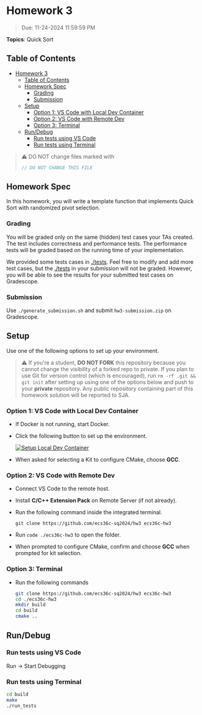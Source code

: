 # Homework 3

> Due: 11-24-2024 11:59:59 PM

**Topics**: Quick Sort

## Table of Contents

- [Homework 3](#homework-3)
  - [Table of Contents](#table-of-contents)
  - [Homework Spec](#homework-spec)
    - [Grading](#grading)
    - [Submission](#submission)
  - [Setup](#setup)
    - [Option 1: VS Code with Local Dev Container](#option-1-vs-code-with-local-dev-container)
    - [Option 2: VS Code with Remote Dev](#option-2-vs-code-with-remote-dev)
    - [Option 3: Terminal](#option-3-terminal)
  - [Run/Debug](#rundebug)
    - [Run tests using VS Code](#run-tests-using-vs-code)
    - [Run tests using Terminal](#run-tests-using-terminal)

> ⚠️ DO NOT change files marked with
>
> ```cpp
> // DO NOT CHANGE THIS FILE
> ```

## Homework Spec

In this homework, you will write a template function that implements Quick Sort
with randomized pivot selection.

### Grading

You will be graded only on the same (hidden) test cases your TAs created. The
test includes correctness and performance tests. The performance tests will be
graded based on the running time of your implementation.

We provided some tests cases in [./tests](./tests). Feel free to modify and add
more test cases, but the [./tests](./tests) in your submission will not be
graded. However, you will be able to see the results for your submitted test
cases on Gradescope.

### Submission

Use `./generate_submission.sh` and submit `hw3-submission.zip` on Gradescope.

## Setup

Use one of the following options to set up your environment.

> ⚠️ If you're a student, **DO NOT FORK** this repository because you cannot
> change the visibility of a forked repo to private. If you plan to use Git for
> version control (which is encouraged), run `rm -rf .git && git init` after
> setting up using one of the options below and push to your **private**
> repository. Any public repository containing part of this homework solution
> will be reported to SJA.

### Option 1: VS Code with Local Dev Container

- If Docker is not running, start Docker.

- Click the following button to set up the environment.

  [![Setup Local Dev Container](https://img.shields.io/static/v1?label=Local%20Dev%20Container&message=Setup&color=blue&logo=visualstudiocode)](https://vscode.dev/redirect?url=vscode://ms-vscode-remote.remote-containers/cloneInVolume?url=https://github.com/ecs36c-sq2024/hw3)

- When asked for selecting a Kit to configure CMake, choose **GCC**.

### Option 2: VS Code with Remote Dev

- Connect VS Code to the remote host.

- Install **C/C++ Extension Pack** on Remote Server (if not already).

- Run the following command inside the integrated terminal.

  `git clone https://github.com/ecs36c-sq2024/hw3 ecs36c-hw3`

- Run `code ./ecs36c-hw3` to open the folder.

- When prompted to configure CMake, confirm and choose **GCC** when prompted for
  kit selection.

### Option 3: Terminal

- Run the following commands

  ```bash
  git clone https://github.com/ecs36c-sq2024/hw3 ecs36c-hw3
  cd ./ecs36c-hw3
  mkdir build
  cd build
  cmake ..
  ```

## Run/Debug

### Run tests using VS Code

Run -> Start Debugging

### Run tests using Terminal

```bash
cd build
make
./run_tests
```
